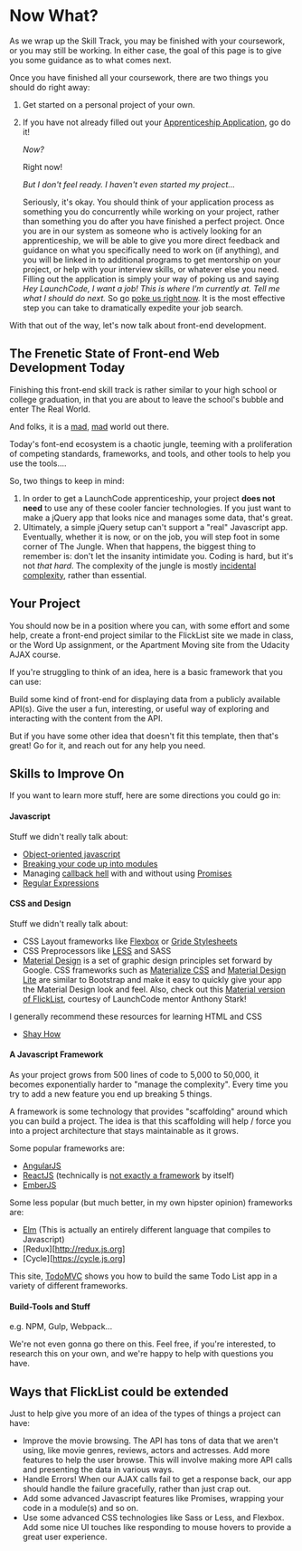 
# Now What?

As we wrap up the Skill Track, you may be finished with your coursework, or you may still be working. In either case, the goal of this page is to give you some guidance as to what comes next.

Once you have finished all your coursework, there are two things you should do right away:

1. Get started on a personal project of your own.

2. If you have not already filled out your [Apprenticeship Application][application], go do it!

    *Now?*

    Right now!

    *But I don't feel ready. I haven't even started my project...*

    Seriously, it's okay. You should think of your application process as something you do concurrently while working on your project, rather than something you do after you have finished a perfect project. Once you are in our system as someone who is actively looking for an apprenticeship, we will be able to give you more direct feedback and guidance on what you specifically need to work on (if anything), and you will be linked in to additional programs to get mentorship on your project, or help with your interview skills, or whatever else you need. Filling out the application is simply your way of poking us and saying *Hey LaunchCode, I want a job! This is where I'm currently at. Tell me what I should do next.* So go [poke us right now][application]. It is the most effective step you can take to dramatically expedite your job search.

[application]: https://www.launchcode.org/candidates/applications/new

With that out of the way, let's now talk about front-end development.

## The Frenetic State of Front-end Web Development Today

Finishing this front-end skill track is rather similar to your high school or college graduation, in that you are about to leave the school's bubble and enter The Real World.

And folks, it is a [mad][js-2016-sarcastic], [mad][js-2016-survey] world out there.

Today's font-end ecosystem is a chaotic jungle, teeming with a proliferation of competing standards, frameworks, and tools, and other tools to help you use the tools....

So, two things to keep in mind:

1. In order to get a LaunchCode apprenticeship, your project **does not need** to use any of these cooler fancier technologies. If you just want to make a jQuery app that looks nice and manages some data, that's great.
2. Ultimately, a simple jQuery setup can't support a "real" Javascript app. Eventually, whether it is now, or on the job, you will step foot in some corner of The Jungle. When that happens, the biggest thing to remember is: don't let the insanity intimidate you. Coding is hard, but it's not *that hard*. The complexity of the jungle is mostly [incidental complexity][incidental-complexity], rather than essential.

[js-2016-sarcastic]: https://hackernoon.com/how-it-feels-to-learn-javascript-in-2016-d3a717dd577f#.rob2x09wl
[js-2016-survey]: http://stateofjs.com/
[incidental-complexity]: https://vibratingmelon.com/tag/incidental-complexity/


## Your Project

You should now be in a position where you can, with some effort and some help, create a front-end project similar to the FlickList site we made in class, or the Word Up assignment, or the Apartment Moving site from the Udacity AJAX course.

If you're struggling to think of an idea, here is a basic framework that you can use:

Build some kind of front-end for displaying data from a publicly available API(s). Give the user a fun, interesting, or useful way of exploring and interacting with the content from the API.

But if you have some other idea that doesn't fit this template, then that's great! Go for it, and reach out for any help you need.

## Skills to Improve On

If you want to learn more stuff, here are some directions you could go in:

#### Javascript

Stuff we didn't really talk about:
* [Object-oriented javascript](http://eloquentjavascript.net/06_object.html)
* [Breaking your code up into modules](http://eloquentjavascript.net/10_modules.html)
* Managing [callback hell](http://callbackhell.com) with and without using [Promises](http://blog.parse.com/learn/engineering/whats-so-great-about-javascript-promises/)
* [Regular Expressions](http://eloquentjavascript.net/09_regexp.html)

#### CSS and Design

Stuff we didn't really talk about:
* CSS Layout frameworks like <a href="http://flexbox.io" target="_blank">Flexbox</a> or <a href="https://gridstylesheets.org" target="_blank">Gride Stylesheets</a>
* CSS Preprocessors like <a href="http://lesscss.org">LESS</a> and <a>SASS</a>
* [Material Design][material-design] is a set of graphic design principles set forward by Google. CSS frameworks such as [Materialize CSS][materialize] and [Material Design Lite][mdl] are similar to Bootstrap and make it easy to quickly give your app the Material Design look and feel. Also, check out this [Material version of FlickList][material-flicklist], courtesy of LaunchCode mentor Anthony Stark!

I generally recommend these resources for learning HTML and CSS
* <a href="http://learn.shayhowe.com/html-css/" target="_blank">Shay How</a>


[material-design]: https://material.google.com
[materialize]: http://materializecss.com
[mdl]: https://getmdl.io
[material-flicklist]: http://anthonystark.com/flicklist/

#### A Javascript Framework

As your project grows from 500 lines of code to 5,000 to 50,000, it becomes exponentially harder to "manage the complexity". Every time you try to add a new feature you end up breaking 5 things.

A framework is some technology that provides "scaffolding" around which you can build a project. The idea is that this scaffolding will help / force you into a project architecture that stays maintainable as it grows.

Some popular frameworks are:
* <a href="https://angularjs.org" target="_blank">AngularJS</a>
* <a href="https://facebook.github.io/react/" target="_blank">ReactJS</a> (technically is <a href="http://blog.andrewray.me/reactjs-for-stupid-people/" target="_blank">not exactly a framework</a> by itself)
* <a href="http://emberjs.com" target="_blank">EmberJS</a>

Some less popular (but much better, in my own hipster opinion) frameworks are:
* <a href="https://elm-lang.org" target="_blank">Elm</a> (This is actually an entirely different language that compiles to Javascript)
* [Redux][http://redux.js.org]
* [Cycle][https://cycle.js.org]

This site, <a href="http://todomvc.com" target="_blank">TodoMVC</a> shows you how to build the same Todo List app in a variety of different frameworks.

#### Build-Tools and Stuff

e.g. NPM, Gulp, Webpack...

We're not even gonna go there on this. Feel free, if you're interested, to research this on your own, and we're happy to help with questions you have.

## Ways that FlickList could be extended

Just to help give you more of an idea of the types of things a project can have:

* Improve the movie browsing. The API has tons of data that we aren't using, like movie genres, reviews, actors and actresses. Add more features to help the user browse. This will involve making more API calls and presenting the data in various ways.
* Handle Errors! When our AJAX calls fail to get a response back, our app should handle the failure gracefully, rather than just crap out.
* Add some advanced Javascript features like Promises, wrapping your code in a module(s) and so on.
* Use some advanced CSS technologies like Sass or Less, and Flexbox. Add some nice UI touches like responding to mouse hovers to provide a great user experience.

